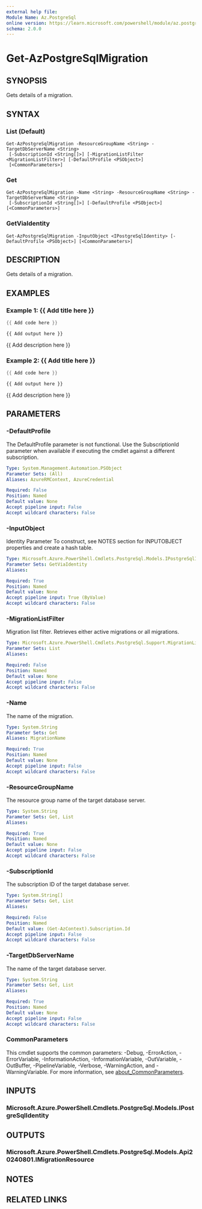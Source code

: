 ```yaml
---
external help file:
Module Name: Az.PostgreSql
online version: https://learn.microsoft.com/powershell/module/az.postgresql/get-azpostgresqlmigration
schema: 2.0.0
---
```


# Get-AzPostgreSqlMigration

## SYNOPSIS
Gets details of a migration.

## SYNTAX

### List (Default)
```
Get-AzPostgreSqlMigration -ResourceGroupName <String> -TargetDbServerName <String>
 [-SubscriptionId <String[]>] [-MigrationListFilter <MigrationListFilter>] [-DefaultProfile <PSObject>]
 [<CommonParameters>]
```

### Get
```
Get-AzPostgreSqlMigration -Name <String> -ResourceGroupName <String> -TargetDbServerName <String>
 [-SubscriptionId <String[]>] [-DefaultProfile <PSObject>] [<CommonParameters>]
```

### GetViaIdentity
```
Get-AzPostgreSqlMigration -InputObject <IPostgreSqlIdentity> [-DefaultProfile <PSObject>] [<CommonParameters>]
```

## DESCRIPTION
Gets details of a migration.

## EXAMPLES

### Example 1: {{ Add title here }}
```powershell
{{ Add code here }}
```

```output
{{ Add output here }}
```

{{ Add description here }}

### Example 2: {{ Add title here }}
```powershell
{{ Add code here }}
```

```output
{{ Add output here }}
```

{{ Add description here }}

## PARAMETERS

### -DefaultProfile
The DefaultProfile parameter is not functional.
Use the SubscriptionId parameter when available if executing the cmdlet against a different subscription.

```yaml
Type: System.Management.Automation.PSObject
Parameter Sets: (All)
Aliases: AzureRMContext, AzureCredential

Required: False
Position: Named
Default value: None
Accept pipeline input: False
Accept wildcard characters: False
```

### -InputObject
Identity Parameter
To construct, see NOTES section for INPUTOBJECT properties and create a hash table.

```yaml
Type: Microsoft.Azure.PowerShell.Cmdlets.PostgreSql.Models.IPostgreSqlIdentity
Parameter Sets: GetViaIdentity
Aliases:

Required: True
Position: Named
Default value: None
Accept pipeline input: True (ByValue)
Accept wildcard characters: False
```

### -MigrationListFilter
Migration list filter.
Retrieves either active migrations or all migrations.

```yaml
Type: Microsoft.Azure.PowerShell.Cmdlets.PostgreSql.Support.MigrationListFilter
Parameter Sets: List
Aliases:

Required: False
Position: Named
Default value: None
Accept pipeline input: False
Accept wildcard characters: False
```

### -Name
The name of the migration.

```yaml
Type: System.String
Parameter Sets: Get
Aliases: MigrationName

Required: True
Position: Named
Default value: None
Accept pipeline input: False
Accept wildcard characters: False
```

### -ResourceGroupName
The resource group name of the target database server.

```yaml
Type: System.String
Parameter Sets: Get, List
Aliases:

Required: True
Position: Named
Default value: None
Accept pipeline input: False
Accept wildcard characters: False
```

### -SubscriptionId
The subscription ID of the target database server.

```yaml
Type: System.String[]
Parameter Sets: Get, List
Aliases:

Required: False
Position: Named
Default value: (Get-AzContext).Subscription.Id
Accept pipeline input: False
Accept wildcard characters: False
```

### -TargetDbServerName
The name of the target database server.

```yaml
Type: System.String
Parameter Sets: Get, List
Aliases:

Required: True
Position: Named
Default value: None
Accept pipeline input: False
Accept wildcard characters: False
```

### CommonParameters
This cmdlet supports the common parameters: -Debug, -ErrorAction, -ErrorVariable, -InformationAction, -InformationVariable, -OutVariable, -OutBuffer, -PipelineVariable, -Verbose, -WarningAction, and -WarningVariable. For more information, see [about_CommonParameters](http://go.microsoft.com/fwlink/?LinkID=113216).

## INPUTS

### Microsoft.Azure.PowerShell.Cmdlets.PostgreSql.Models.IPostgreSqlIdentity

## OUTPUTS

### Microsoft.Azure.PowerShell.Cmdlets.PostgreSql.Models.Api20240801.IMigrationResource

## NOTES

## RELATED LINKS

